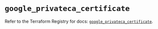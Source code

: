 # `google_privateca_certificate`

Refer to the Terraform Registry for docs: [`google_privateca_certificate`](https://registry.terraform.io/providers/hashicorp/google-beta/5.29.0/docs/resources/google_privateca_certificate).
